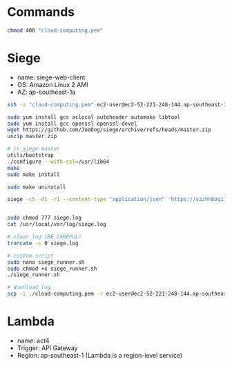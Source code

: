 # Commands
```bash
chmod 400 "cloud-computing.pem"
```

# Siege
- name: siege-web-client
- OS: Amazon Linux 2 AMI
- AZ: ap-southeast-1a
```bash
ssh -i "cloud-computing.pem" ec2-user@ec2-52-221-248-144.ap-southeast-1.compute.amazonaws.com

sudo yum install gcc aclocal autoheader automake libtool
sudo yum install gcc openssl openssl-devel
wget https://github.com/JoeDog/siege/archive/refs/heads/master.zip
unzip master.zip

# in siege-master
utils/bootstrap
./configure --with-ssl=/usr/lib64
make
sudo make install

sudo make uninstall

siege -c5 -d1 -r1 --content-type "application/json" 'https://szzhh8og17.execute-api.ap-southeast-1.amazonaws.com/default/act4 POST {"a": "1", "b": 1, "op": "+"}' -l


sudo chmod 777 siege.log
cat /usr/local/var/log/siege.log

# clear log (BE CAREFUL)
truncate -s 0 siege.log

# custom script
sudo nano siege_runner.sh
sudo chmod +x siege_runner.sh
./siege_runner.sh

# download log
scp -i ./cloud-computing.pem -r ec2-user@ec2-52-221-248-144.ap-southeast-1.compute.amazonaws.com:/usr/local/var/log/siege.log ./siege.log
```

# Lambda
- name: act4
- Trigger: API Gateway
- Region: ap-southeast-1 (Lambda is a region-level service)

